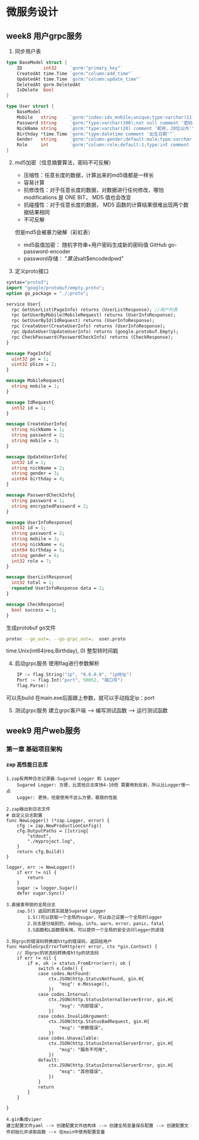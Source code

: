 # 微服务设计
## week8 用户grpc服务
1. 同步用户表
```go
type BaseModel struct {
	ID        int32     `gorm:"primary_key"`
	CreatedAt time.Time `gorm:"column:add_time"`
	UpdatedAt time.Time `gorm:"column:update_time"`
	DeletedAt gorm.DeletedAt
	IsDelete  bool
}

type User struct {
	BaseModel
	Mobile   string     `gorm:"index:idx_mobile;unique;type:varchar(11);not null comment '11位电话号码'"`
	Password string     `gorm:"type:varchar(100);not null comment '密码，100位以内'"`
	NickName string     `gorm:"type:varchar(20) comment '昵称，20位以内'"`
	Birthday *time.Time `gorm:"type:datetime comment '出生日期'"`
	Gender   string     `gorm:"column:gender;default:male;type:varchar(6) comment 'female表示女，male表示男'"`
	Role     int        `gorm:"column:role;default:1;type:int comment '1表示普通用户，2表示管理员'"`
}
```
2. md5加密（信息摘要算法，密码不可反解）
    - 压缩性：任意长度的数据，计算出来的md5值都是一样长
    - 容易计算
    - 抗修改性：对于任意长度的数据，对数据进行任何修改，哪怕 modifications 是 ONE BIT， MD5 值也会改变
    - 抗碰撞性：对于任意长度的数据， MD5 函数的计算结果很难出现两个数据结果相同
    - 不可反解
   
     但是md5会被暴力破解（彩虹表）
    - md5盐值加密： 随机字符串+用户密码生成新的密码值 GitHub go-password-encoder
    - password存储： ”$算法$salt$encodedpwd"


3. 定义proto接口
```protobuf
syntax="proto3";
import "google/protobuf/empty.proto";
option go_package = "./;proto";

service User{
  rpc GetUserList(PageInfo) returns (UserListResponse); //用户列表
  rpc GetUserByMobile(MobileRequest) returns (UserInfoResponse);
  rpc GetUserById(IdRequest) returns (UserInfoResponse);
  rpc CreateUser(CreateUserInfo) returns (UserInfoResponse);
  rpc UpdateUser(UpdateUserInfo) returns (google.protobuf.Empty);
  rpc CheckPassword(PasswordCheckInfo) returns (CheckResponse);
}

message PageInfo{
  uint32 pn = 1;
  uint32 pSize = 2;
}

message MobileRequest{
  string mobile = 1;
}

message IdRequest{
  int32 id = 1;
}

message CreateUserInfo{
  string nickName = 1;
  string password = 2;
  string mobile = 3;
}

message UpdateUserInfo{
  int32 id = 1;
  string nickName = 2;
  string gender = 3;
  uint64 birthday = 4;
}

message PasswordCheckInfo{
  string password = 1;
  string encryptedPassword = 2;
}

message UserInfoResponse{
  int32 id = 1;
  string password = 2;
  string mobile = 3;
  string nickName = 4;
  uint64 birthday = 5;
  string gender = 6;
  int32 role = 7;
}

message UserListResponse{
  int32 total = 1;
  repeated UserInfoResponse data = 2;
}

message CheckResponse{
  bool success = 1;
}
```
生成protobuf go文件
```bash
protoc --go_out=. --go-grpc_out=.  user.proto
```
time.Unix(int64(req.Birthday), 0) 整型转时间戳

4. 启动grpc服务
使用flag进行参数解析
```go
    IP := flag.String("ip", "0.0.0.0", "ip地址")
	Port := flag.Int("port", 50052, "端口号")
	flag.Parse()
```
可以先build 在main.exe后面跟上参数，就可以手动指定ip：port

5. 测试grpc服务
建立grpc客户端 --> 编写测试函数 --> 运行测试函数


## week9 用户web服务
### 第一章 基础项目架构
#### zap 高性能日志库
```text
1.zap有两种日志记录器-Sugared Logger 和 Logger
    Sugared Logger: 方便，比其他日志库快4-10倍 需要用到反射，所以比Logger慢一点
    Logger: 更快，但是使用不这么方便，极致的性能
```

```text
2.zap输出到日志文件
# 自定义日志配置
func NewLogger() (*zap.Logger, error) {
	cfg := zap.NewProductionConfig()
	cfg.OutputPaths = []string{
		"stdout",
		"./myproject.log",
	}
	return cfg.Build()
}

logger, err := NewLogger()
	if err != nil {
		return
	}
	sugar := logger.Sugar()
	defer sugar.Sync()

3.直接拿带锁的全局日志
    zap.S() 返回的其实就是Sugared Logger
        1.S()可以获取一个全局的sugar，可以自己设置一个全局的logger
        2.日志是分级别的，debug，info，warn，error，panic，fatal
        3.S函数和L函数很有用，可以提供一个全局的安全访问logger的途径

```

```text
3.将grpc的错误码转换成http的错误码，返回给用户
func HandleGrpcErrorToHttp(err error, ctx *gin.Context) {
	// 将grpc的状态码转换成http的状态码
	if err != nil {
		if e, ok := status.FromError(err); ok {
			switch e.Code() {
			case codes.NotFound:
				ctx.JSON(http.StatusNotFound, gin.H{
					"msg": e.Message(),
				})
			case codes.Internal:
				ctx.JSON(http.StatusInternalServerError, gin.H{
					"msg": "内部错误",
				})
			case codes.InvalidArgument:
				ctx.JSON(http.StatusBadRequest, gin.H{
					"msg": "参数错误",
				})
			case codes.Unavailable:
				ctx.JSON(http.StatusInternalServerError, gin.H{
					"msg": "服务不可用",
				})
			default:
				ctx.JSON(http.StatusInternalServerError, gin.H{
					"msg": "其他错误",
				})
			}
			return
		}
	}

}
```

```text
4.gin集成viper
建立配置文件yaml --> 创建配置文件结构体 --> 创建全局变量保存配置 --> 创建配置文件初始化并读取函数 --> 在main中使用配置变量
```